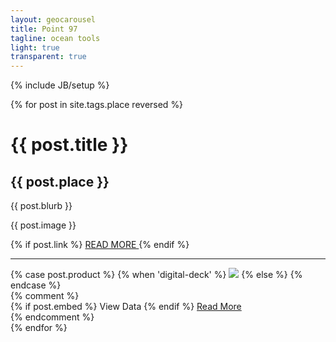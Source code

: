 ```yaml
---
layout: geocarousel
title: Point 97
tagline: ocean tools
light: true
transparent: true
---
```

{% include JB/setup %}
<div id="carousel-wrapper">
  <div id="map"> </div>
  <div id="geocarousel" class="carousel">
    <!-- Indicators -->
    <!-- <ol class="carousel-indicators" style="display:none">
      <li data-target="#geocarousel" data-slide-to="0" class="active"></li>
      {% for post in site.tags.place reversed %}
      <li data-target="#geocarousel" data-slide-to="{{forloop.index + 1}}"></li>
      {% endfor %}
    </ol> -->
    <div class="carousel-inner">
      {% for post in site.tags.place reversed %}
      <div class="item{% if forloop.first %} active{% endif %}" data-lat="{{ post.lat }}" data-lng="{{ post.lng }}" data-zoom="{{ post.zoom }}" data-hash="{{ post.url }}">
        <div class="container">
          <div class="carousel-caption lens">
            <div class="lens-panel">
                <div class="lens-panel-contents">
                  <div class="lens-panel-text">
                    <h1>{{ post.title }}</h1>
                    <h2>{{ post.place }}</h2>  
                      <p>{{ post.blurb }}</p>
                      <p>{{ post.image }}</p>
                      {% if post.link %}
                      <a href="{{ post.link }}">
                        READ MORE <i class="icon-arrow-right"> </i>
                      </a>
                      {% endif %}
                      <div class="product-icon">
                      <hr/>
                      {% case post.product %}
                      {% when 'digital-deck' %}
                      <img src="{{ ASSET_PATH }}/images/logos/DigitalDeckLOGO.svg"/>
                      {% else %}
                      {% endcase %}
                      </div>
                  </div>
                  <!-- <ul class="list-unstyled">
                    <li>partner</li>
                    <li>product</li>
                  </ul> -->
                 {% comment %} <div class="btn-group hidden-phone">
                  {% if post.embed %}
                    <a class="btn btn-default view-btn" data-embed="{{ post.embed|escape }}">View Data</a>
                  {% endif %}
                    <a class="btn btn-default" href="{{BASE_PATH}}{{ post.url }}">Read More</a>
                  </div>
                  {% endcomment %}
                </div>
            </div>
          </div>
        </div>
      </div>
      {% endfor %}
    </div>
    <a class="left carousel-control hidden-xs" href="#geocarousel" data-slide="prev">
      <i class="icon-chevron-left"> </i>
    </a>
    <a class="right carousel-control hidden-xs" href="#geocarousel" data-slide="next">
      <i class="icon-chevron-right"> </i>
    </a>
  </div>
</div>
